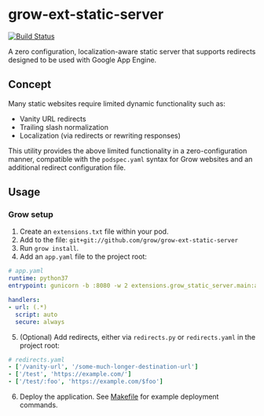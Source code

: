 # grow-ext-static-server

[![Build Status](https://travis-ci.org/grow/grow-ext-static-server.svg?branch=master)](https://travis-ci.org/grow/grow-ext-static-server)

A zero configuration, localization-aware static server that supports redirects designed to be used with Google App Engine.

## Concept

Many static websites require limited dynamic functionality such as:

- Vanity URL redirects
- Trailing slash normalization
- Localization (via redirects or rewriting responses)

This utility provides the above limited functionality in a zero-configuration manner, compatible with the `podspec.yaml` syntax for Grow websites and an additional redirect configuration file.

## Usage

### Grow setup

1. Create an `extensions.txt` file within your pod.
2. Add to the file: `git+git://github.com/grow/grow-ext-static-server`
3. Run `grow install`.
4. Add an `app.yaml` file to the project root:

```yaml
# app.yaml
runtime: python37
entrypoint: gunicorn -b :8080 -w 2 extensions.grow_static_server.main:app

handlers:
- url: (.*)
  script: auto
  secure: always
```

5. (Optional) Add redirects, either via `redirects.py` or `redirects.yaml` in the project root:

```yaml
# redirects.yaml
- ['/vanity-url', '/some-much-longer-destination-url']
- ['/test', 'https://example.com/']
- ['/test/:foo', 'https://example.com/$foo']
```

6. Deploy the application. See [Makefile](test/Makefile) for example deployment commands.